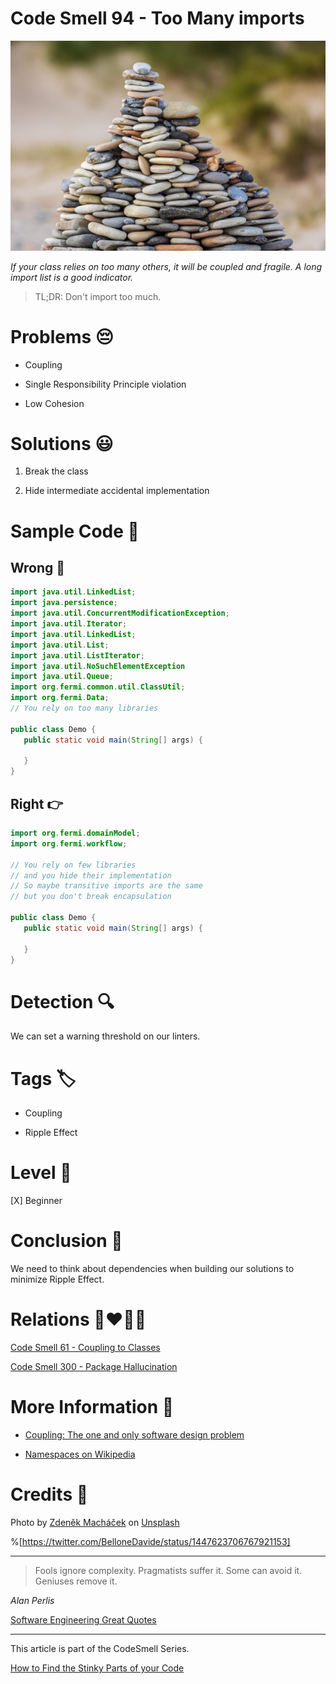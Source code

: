 # Code Smell 94 - Too Many imports

![Code Smell 94 - Too Many imports](Code%20Smell%2094%20-%20Too%20Many%20imports.jpg)

*If your class relies on too many others, it will be coupled and fragile. A long import list is a good indicator.*

> TL;DR: Don't import too much.

# Problems 😔 

- Coupling

- Single Responsibility Principle violation

- Low Cohesion

# Solutions 😃

1. Break the class

2. Hide intermediate accidental implementation

# Sample Code 📖

## Wrong 🚫

<!-- [Gist Url](https://gist.github.com/mcsee/1ee88717de17b2cc57b12fbd5d6e9bf2) -->

```java
import java.util.LinkedList;
import java.persistence;
import java.util.ConcurrentModificationException;
import java.util.Iterator;
import java.util.LinkedList;
import java.util.List;
import java.util.ListIterator;
import java.util.NoSuchElementException 
import java.util.Queue;
import org.fermi.common.util.ClassUtil;
import org.fermi.Data;
// You rely on too many libraries

public class Demo {
   public static void main(String[] args) {
      
   }
}
```

## Right 👉

<!-- [Gist Url](https://gist.github.com/mcsee/920db69fda667e32b9d682fdab61c634) -->

```java
import org.fermi.domainModel;
import org.fermi.workflow;

// You rely on few libraries
// and you hide their implementation
// So maybe transitive imports are the same
// but you don't break encapsulation

public class Demo {
   public static void main(String[] args) {
      
   }
}
```

# Detection 🔍

We can set a warning threshold on our linters.

# Tags 🏷️

- Coupling

- Ripple Effect

# Level 🔋

[X] Beginner

# Conclusion 🏁

We need to think about dependencies when building our solutions to minimize Ripple Effect.

# Relations 👩‍❤️‍💋‍👨

[Code Smell 61 - Coupling to Classes](https://github.com/mcsee/Software-Design-Articles/tree/main/Articles/Code%20Smells/Code%20Smell%2061%20-%20Coupling%20to%20Classes/readme.md)

[Code Smell 300 - Package Hallucination](https://github.com/mcsee/Software-Design-Articles/tree/main/Articles/Code%20Smells/Code%20Smell%20300%20-%20Package%20Hallucination/readme.md)

# More Information 📕

- [Coupling: The one and only software design problem](https://github.com/mcsee/Software-Design-Articles/tree/main/Articles/Theory/Coupling%20-%20The%20one%20and%20only%20software%20design%20problem/readme.md)

- [Namespaces on Wikipedia](https://en.wikipedia.org/wiki/Namespace)

# Credits 🙏

Photo by [Zdeněk Macháček](https://unsplash.com/@zmachacek) on [Unsplash](https://unsplash.com/s/photos/pile)

%[https://twitter.com/BelloneDavide/status/1447623706767921153]

* * *

> Fools ignore complexity. Pragmatists suffer it. Some can avoid it. Geniuses remove it.

_Alan Perlis_
 
[Software Engineering Great Quotes](https://github.com/mcsee/Software-Design-Articles/tree/main/Articles/Quotes/Software%20Engineering%20Great%20Quotes/readme.md)

* * *

This article is part of the CodeSmell Series.

[How to Find the Stinky Parts of your Code](https://github.com/mcsee/Software-Design-Articles/tree/main/Articles/Code%20Smells/How%20to%20Find%20the%20Stinky%20parts%20of%20your%20Code/readme.md)